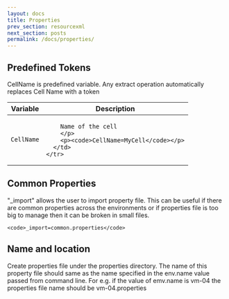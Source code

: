 ```yaml
---
layout: docs
title: Properties
prev_section: resourcexml
next_section: posts
permalink: /docs/properties/
---
```

## Predefined Tokens

CellName is predefined variable. Any extract operation automatically replaces Cell Name with a token

<div class="mobile-side-scroller">
<table>
  <thead>
    <tr>
      <th>Variable</th>
      <th>Description</th>
    </tr>
  </thead>
  <tbody>
    <tr>
      <td>
        <p><code>CellName</code></p>
      </td>
      <td>
        <p>

		Name of the cell
        </p>
        <p><code>CellName=MyCell</code></p>
      </td>
    </tr>
  </tbody>
</table>
</div>

## Common Properties
"_import" allows the user to import property file. This can be useful if there are common properties across the environments 
or if properties file is too big to manage then it can be broken in small files.

							
	<code>_import=common.properties</code>
	 
## Name and location

Create properties file under the properties directory. The name of this property file should same as the name specified in the
 env.name value passed from command line. For e.g. if the value of emv.name is vm-04 the properties file name should be vm-04.properties

